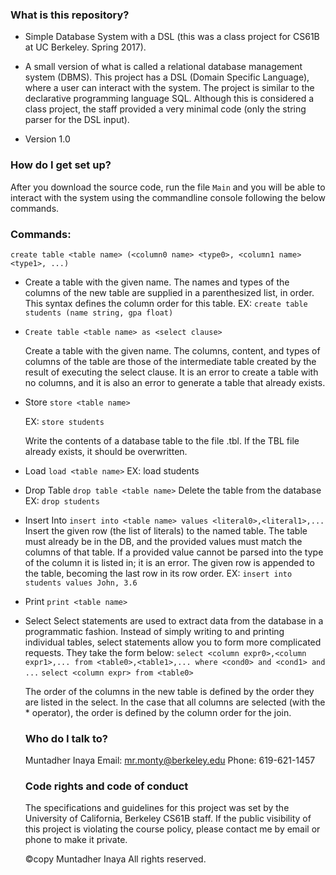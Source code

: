 ### What is this repository? ###
 
 * Simple Database System with a DSL (this was a class project for CS61B at UC Berkeley. Spring 2017).
 
 * A small version of what is called a relational database management system (DBMS).
 	This project has a DSL (Domain Specific Language), where a user can interact with the system.
 	The project is similar to the declarative programming language SQL.
 	Although this is considered a class project, the staff provided a very minimal code (only the string parser for the DSL input).

* Version 1.0
 
 ### How do I get set up? ###
After you download the source code, run the file `Main` and you will be able to interact with the system using the commandline console following the below commands.
 
 ### Commands: ###
`create table <table name> (<column0 name> <type0>, <column1 name> <type1>, ...)`
* Create a table with the given name. The names and types of the columns of the new table are supplied in a parenthesized list, in order. 
	This syntax defines the column order for this table.
	EX: `create table students (name string, gpa float)`
 
* `Create table <table name> as <select clause>`
 
	Create a table with the given name. The columns, content, and types of columns of the table are those of the 		intermediate table created by the result of executing the select clause.
	It is an error to create a table with no columns, and it is also an error to generate a table that already exists.
 
* Store
	`store <table name>`
	
	EX: `store students`
	
	Write the contents of a database table to the file <table name>.tbl.
	If the TBL file already exists, it should be overwritten.
	
* Load
	`load <table name>`
	EX: load students 
 
* Drop Table
	`drop table <table name>`
	Delete the table from the database
	EX: `drop students`
 
* Insert Into
	`insert into <table name> values <literal0>,<literal1>,...`
	Insert the given row (the list of literals) to the named table. 
	The table must already be in the DB, and the provided values must match the columns of that table. 
	If a provided value cannot be parsed into the type of the column it is listed in; it is an error. 
	The given row is appended to the table, becoming the last row in its row order.
	EX: `insert into students values John, 3.6`
* Print
	`print <table name>`
	
* Select
	Select statements are used to extract data from the database in a programmatic fashion. 
	Instead of simply writing to and printing individual tables, select statements allow you to form more complicated 	  requests.
	They take the form below:
	`select <column expr0>,<column expr1>,... from <table0>,<table1>,... where <cond0> and <cond1> and ...`
	`select <column expr> from <table0>`
	
	The order of the columns in the new table is defined by the order they are listed in the select.
	In the case that all columns are selected (with the * operator), the order is defined by the column order for the 	  join.
 
 
 ### Who do I talk to? ###
 
 Muntadher Inaya
 Email: mr.monty@berkeley.edu
 Phone: 619-621-1457
 
 ### Code rights and code of conduct ###
 
 The specifications and guidelines for this project was set by the University of California, Berkeley CS61B staff.
 If the public visibility of this project is violating the course policy, please contact me by email or phone to make it
 private.
 
©copy Muntadher Inaya All rights reserved.
